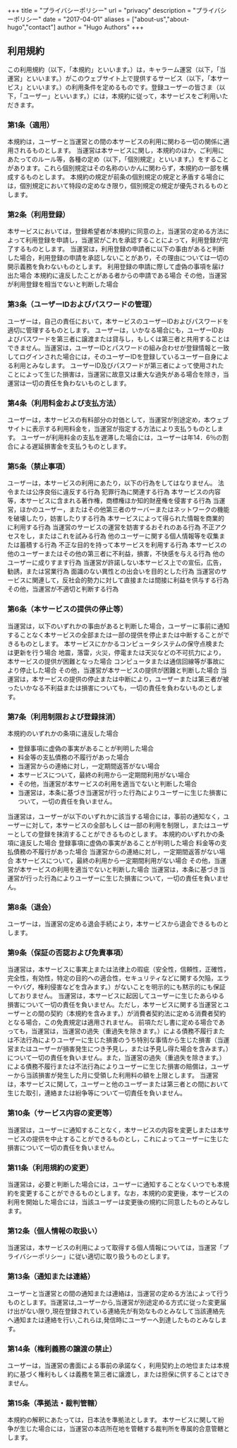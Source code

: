 +++
title = "プライバシーポリシー"
url = "privacy"
description = "プライバシーポリシー"
date = "2017-04-01"
aliases = ["about-us","about-hugo","contact"]
author = "Hugo Authors"
+++

## 利用規約
この利用規約（以下，「本規約」といいます。）は，キャラーム運営（以下，「当運営」といいます。）がこのウェブサイト上で提供するサービス（以下，「本サービス」といいます。）の利用条件を定めるものです。登録ユーザーの皆さま（以下，「ユーザー」といいます。）には，本規約に従って，本サービスをご利用いただきます。

### 第1条（適用）
本規約は，ユーザーと当運営との間の本サービスの利用に関わる一切の関係に適用されるものとします。
当運営は本サービスに関し，本規約のほか，ご利用にあたってのルール等，各種の定め（以下，「個別規定」といいます。）をすることがあります。これら個別規定はその名称のいかんに関わらず，本規約の一部を構成するものとします。
本規約の規定が前条の個別規定の規定と矛盾する場合には，個別規定において特段の定めなき限り，個別規定の規定が優先されるものとします。

### 第2条（利用登録）
本サービスにおいては，登録希望者が本規約に同意の上，当運営の定める方法によって利用登録を申請し，当運営がこれを承認することによって，利用登録が完了するものとします。
当運営は，利用登録の申請者に以下の事由があると判断した場合，利用登録の申請を承認しないことがあり，その理由については一切の開示義務を負わないものとします。
利用登録の申請に際して虚偽の事項を届け出た場合
本規約に違反したことがある者からの申請である場合
その他，当運営が利用登録を相当でないと判断した場合

### 第3条（ユーザーIDおよびパスワードの管理）
ユーザーは，自己の責任において，本サービスのユーザーIDおよびパスワードを適切に管理するものとします。
ユーザーは，いかなる場合にも，ユーザーIDおよびパスワードを第三者に譲渡または貸与し，もしくは第三者と共用することはできません。当運営は，ユーザーIDとパスワードの組み合わせが登録情報と一致してログインされた場合には，そのユーザーIDを登録しているユーザー自身による利用とみなします。
ユーザーID及びパスワードが第三者によって使用されたことによって生じた損害は，当運営に故意又は重大な過失がある場合を除き，当運営は一切の責任を負わないものとします。

### 第4条（利用料金および支払方法）
ユーザーは，本サービスの有料部分の対価として，当運営が別途定め，本ウェブサイトに表示する利用料金を，当運営が指定する方法により支払うものとします。
ユーザーが利用料金の支払を遅滞した場合には，ユーザーは年14．6％の割合による遅延損害金を支払うものとします。

### 第5条（禁止事項）
ユーザーは，本サービスの利用にあたり，以下の行為をしてはなりません。
法令または公序良俗に違反する行為
犯罪行為に関連する行為
本サービスの内容等，本サービスに含まれる著作権，商標権ほか知的財産権を侵害する行為
当運営，ほかのユーザー，またはその他第三者のサーバーまたはネットワークの機能を破壊したり，妨害したりする行為
本サービスによって得られた情報を商業的に利用する行為
当運営のサービスの運営を妨害するおそれのある行為
不正アクセスをし，またはこれを試みる行為
他のユーザーに関する個人情報等を収集または蓄積する行為
不正な目的を持って本サービスを利用する行為
本サービスの他のユーザーまたはその他の第三者に不利益，損害，不快感を与える行為
他のユーザーに成りすます行為
当運営が許諾しない本サービス上での宣伝，広告，勧誘，または営業行為
面識のない異性との出会いを目的とした行為
当運営のサービスに関連して，反社会的勢力に対して直接または間接に利益を供与する行為
その他，当運営が不適切と判断する行為

### 第6条（本サービスの提供の停止等）
当運営は，以下のいずれかの事由があると判断した場合，ユーザーに事前に通知することなく本サービスの全部または一部の提供を停止または中断することができるものとします。
本サービスにかかるコンピュータシステムの保守点検または更新を行う場合
地震，落雷，火災，停電または天災などの不可抗力により，本サービスの提供が困難となった場合
コンピュータまたは通信回線等が事故により停止した場合
その他，当運営が本サービスの提供が困難と判断した場合
当運営は，本サービスの提供の停止または中断により，ユーザーまたは第三者が被ったいかなる不利益または損害についても，一切の責任を負わないものとします。

### 第7条（利用制限および登録抹消）
本規約のいずれかの条項に違反した場合 
  - 登録事項に虚偽の事実があることが判明した場合 
  - 料金等の支払債務の不履行があった場合 
  - 当運営からの連絡に対し，一定期間返答がない場合 
  - 本サービスについて，最終の利用から一定期間利用がない場合 
  - その他，当運営が本サービスの利用を適当でないと判断した場合 
  - 当運営は，本条に基づき当運営が行った行為によりユーザーに生じた損害について，一切の責任を負いません。

当運営は，ユーザーが以下のいずれかに該当する場合には，事前の通知なく，ユーザーに対して，本サービスの全部もしくは一部の利用を制限し，またはユーザーとしての登録を抹消することができるものとします。
本規約のいずれかの条項に違反した場合
登録事項に虚偽の事実があることが判明した場合
料金等の支払債務の不履行があった場合
当運営からの連絡に対し，一定期間返答がない場合
本サービスについて，最終の利用から一定期間利用がない場合
その他，当運営が本サービスの利用を適当でないと判断した場合
当運営は，本条に基づき当運営が行った行為によりユーザーに生じた損害について，一切の責任を負いません。

### 第8条（退会）
ユーザーは，当運営の定める退会手続により，本サービスから退会できるものとします。

### 第9条（保証の否認および免責事項）
当運営は，本サービスに事実上または法律上の瑕疵（安全性，信頼性，正確性，完全性，有効性，特定の目的への適合性，セキュリティなどに関する欠陥，エラーやバグ，権利侵害などを含みます。）がないことを明示的にも黙示的にも保証しておりません。
当運営は，本サービスに起因してユーザーに生じたあらゆる損害について一切の責任を負いません。ただし，本サービスに関する当運営とユーザーとの間の契約（本規約を含みます。）が消費者契約法に定める消費者契約となる場合，この免責規定は適用されません。
前項ただし書に定める場合であっても，当運営は，当運営の過失（重過失を除きます。）による債務不履行または不法行為によりユーザーに生じた損害のうち特別な事情から生じた損害（当運営またはユーザーが損害発生につき予見し，または予見し得た場合を含みます。）について一切の責任を負いません。また，当運営の過失（重過失を除きます。）による債務不履行または不法行為によりユーザーに生じた損害の賠償は，ユーザーから当該損害が発生した月に受領した利用料の額を上限とします。
当運営は，本サービスに関して，ユーザーと他のユーザーまたは第三者との間において生じた取引，連絡または紛争等について一切責任を負いません。

### 第10条（サービス内容の変更等）
当運営は，ユーザーに通知することなく，本サービスの内容を変更しまたは本サービスの提供を中止することができるものとし，これによってユーザーに生じた損害について一切の責任を負いません。

### 第11条（利用規約の変更）
当運営は，必要と判断した場合には，ユーザーに通知することなくいつでも本規約を変更することができるものとします。なお，本規約の変更後，本サービスの利用を開始した場合には，当該ユーザーは変更後の規約に同意したものとみなします。

### 第12条（個人情報の取扱い）
当運営は，本サービスの利用によって取得する個人情報については，当運営「プライバシーポリシー」に従い適切に取り扱うものとします。

### 第13条（通知または連絡）
ユーザーと当運営との間の通知または連絡は，当運営の定める方法によって行うものとします。当運営は,ユーザーから,当運営が別途定める方式に従った変更届け出がない限り,現在登録されている連絡先が有効なものとみなして当該連絡先へ通知または連絡を行い,これらは,発信時にユーザーへ到達したものとみなします。

### 第14条（権利義務の譲渡の禁止）
ユーザーは，当運営の書面による事前の承諾なく，利用契約上の地位または本規約に基づく権利もしくは義務を第三者に譲渡し，または担保に供することはできません。

### 第15条（準拠法・裁判管轄）
本規約の解釈にあたっては，日本法を準拠法とします。
本サービスに関して紛争が生じた場合には，当運営の本店所在地を管轄する裁判所を専属的合意管轄とします。
